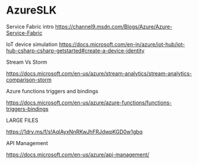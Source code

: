 # AzureSLK

Service Fabric intro
https://channel9.msdn.com/Blogs/Azure/Azure-Service-Fabric


IoT device simulation
https://docs.microsoft.com/en-in/azure/iot-hub/iot-hub-csharp-csharp-getstarted#create-a-device-identity

Stream Vs Storm

https://docs.microsoft.com/en-us/azure/stream-analytics/stream-analytics-comparison-storm

Azure functions triggers and bindings

https://docs.microsoft.com/en-us/azure/azure-functions/functions-triggers-bindings


LARGE FILES

https://1drv.ms/f/s!AqlAyxNnRKwJhFRJdwpKGD0w1gbq

API Management

https://docs.microsoft.com/en-us/azure/api-management/
